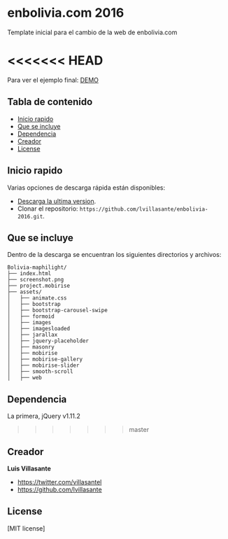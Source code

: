 enbolivia.com 2016
==================

Template inicial para el cambio de la web de enbolivia.com 

<<<<<<< HEAD
=======
Para ver el ejemplo final: [DEMO](http://lvillasante.github.io/enbolivia-2016)

## Tabla de contenido

* [Inicio rapido](#inicio-rapido)
* [Que se incluye](#que-se-incluye)
* [Dependencia](#dependencia)
* [Creador](#creador)
* [License](#license)


## Inicio rapido

Varias opciones de descarga rápida están disponibles:

* [Descarga la ultima version](https://github.com/lvillasante/enbolivia-2016/archive/master.zip).
* Clonar el repositorio: `https://github.com/lvillasante/enbolivia-2016.git`.


## Que se incluye

Dentro de la descarga se encuentran los siguientes directorios y archivos:

```
Bolivia-maphilight/
├── index.html
├── screenshot.png
├── project.mobirise
├── assets/
│   ├── animate.css
│   ├── bootstrap
│   ├── bootstrap-carousel-swipe
│   ├── formoid
│   ├── images
│   ├── imagesloaded
│   ├── jarallax
│   ├── jquery-placeholder
│   ├── masonry
│   ├── mobirise
│   ├── mobirise-gallery
│   ├── mobirise-slider
│   ├── smooth-scroll
│   ├── web
```


## Dependencia

La primera, jQuery v1.11.2

>>>>>>> master

## Creador

**Luis Villasante**

* <https://twitter.com/villasantel>
* <https://github.com/lvillasante>


## License

[MIT license]